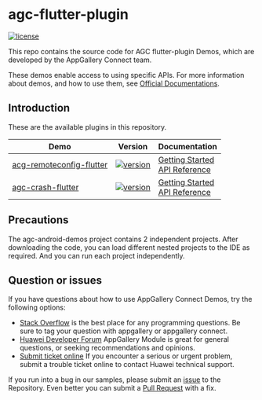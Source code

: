 # agc-flutter-plugin
[![license](https://img.shields.io/badge/license-Apache--2.0-green)](./LICENCE)

This repo contains the source code for AGC flutter-plugin Demos, which are developed by the AppGallery Connect team.

These demos enable access to using specific APIs. For more information
about demos, and how to use them, see
[Official Documentations](https://developer.huawei.com/consumer/en/doc/development/AppGallery-connect-Guides/agc-auth-flutter-usage-0000001063724847).


## Introduction
These are the available plugins in this repository.

| Demo | Version | Documentation |
|--------|-----|-----|
| [acg-remoteconfig-flutter](./acg-remoteconfig-flutter) | [![version](https://img.shields.io/badge/Release-1.1.0-yellow)](./acg-remoteconfig-flutter) | [Getting Started](https://developer.huawei.com/consumer/en/doc/development/AppGallery-connect-Guides/agc-remoteconfig-flutter-usage-0000001063287007) <br/> [API Reference](https://developer.huawei.com/consumer/en/doc/development/AppGallery-connect-References/flutter-remoteconfig-overview-0000001064965376) |
| [agc-crash-flutter](./agc-crash-flutter) | [![version](https://img.shields.io/badge/Release-1.1.0-yellow)](./agc-crash-flutter) | [Getting Started](https://developer.huawei.com/consumer/en/doc/development/AppGallery-connect-Guides/agc-crash-flutter-usage-0000001063046945) <br/> [API Reference](https://developer.huawei.com/consumer/en/doc/development/AppGallery-connect-References/flutter-overview-0000001063050323) |

## Precautions
The agc-android-demos project contains 2 independent projects. After downloading the code, you can load different nested projects to the IDE as required. And you can run each project independently.

## Question or issues
If you have questions about how to use AppGallery Connect Demos, try the following options:  
* [Stack Overflow](https://stackoverflow.com/questions/tagged/appgallery) is the best place for any programming questions. Be sure to tag your question with appgallery or appgallery connect.  
* [Huawei Developer Forum](https://forums.developer.huawei.com/forumPortal/en/home?fid=0101188387844930001) AppGallery Module is great for general questions, or seeking recommendations and opinions.
* [Submit ticket online](https://developer.huawei.com/consumer/en/support/feedback/#/) If you encounter a serious or urgent problem, submit a trouble ticket online to contact Huawei technical support.

If you run into a bug in our samples, please submit an [issue](https://github.com/AppGalleryConnect/agc-flutter-plugin/issues) to the Repository. Even better you can submit a [Pull Request](https://github.com/AppGalleryConnect/agc-flutter-plugin/pulls) with a fix.
